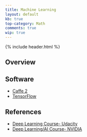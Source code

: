 ```yaml
---
title: Machine Learning
layout: default
kb: true
top-category: Math
comments: true
wip: true
---
```


{% include header.html %}

## Overview

## Software

* [Caffe 2](https://caffe2.ai/)
* [TensorFlow](https://www.tensorflow.org/)

## References

* [Deep Learning Course- Udacity](https://www.udacity.com/course/deep-learning--ud730)
* [Deep Learning/AI Course- NVIDIA](https://www.nvidia.com/en-us/deep-learning-ai/education/)
